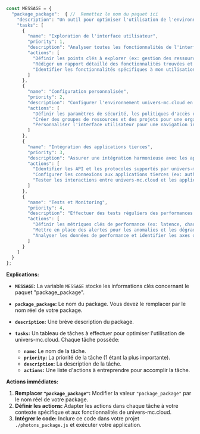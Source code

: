```javascript
const MESSAGE = {
  "package_package":  { //  Remettez le nom du paquet ici
    "description": "Un outil pour optimiser l'utilisation de l'environnement univers-mc.cloud",
    "tasks": [
      {
        "name": "Exploration de l'interface utilisateur",
        "priority": 1,
        "description": "Analyser toutes les fonctionnalités de l'interface utilisateur de univers-mc.cloud.",
        "actions": [
          "Définir les points clés à explorer (ex: gestion des ressources, sécurité, API, etc.)",
          "Rédiger un rapport détaillé des fonctionnalités trouvées et leurs utilisations potentielles",
          "Identifier les fonctionnalités spécifiques à mon utilisation personnelle et professionnelle"
        ]
      },
      {
        "name": "Configuration personnalisée",
        "priority": 2,
        "description": "Configurer l'environnement univers-mc.cloud en accord avec mes préférences et priorités.",
        "actions": [
          "Définir les paramètres de sécurité, les politiques d'accès et les quotas d'utilisation",
          "Créer des groupes de ressources et des projets pour une organisation optimale",
          "Personnaliser l'interface utilisateur pour une navigation intuitive"
        ]
      },
      {
        "name": "Intégration des applications tierces",
        "priority": 3,
        "description": "Assurer une intégration harmonieuse avec les applications tierces déjà installées.",
        "actions": [
          "Identifier les API et les protocoles supportés par univers-mc.cloud",
          "Configurer les connexions aux applications tierces (ex: authentification, partage de données)",
          "Tester les interactions entre univers-mc.cloud et les applications tierces"
        ]
      },
      {
        "name": "Tests et Monitoring",
        "priority": 4,
        "description": "Effectuer des tests réguliers des performances et un monitoring proactif des métriques critiques.",
        "actions": [
          "Définir les métriques clés de performance (ex: latence, charge système, disponibilité)",
          "Mettre en place des alertes pour les anomalies et les dégradations de service",
          "Analyser les données de performance et identifier les axes d'amélioration"
        ]
      }
    ]
  }
};
```

 **Explications:**

  * **`MESSAGE`:** La variable `MESSAGE` stocke les informations clés concernant le paquet "package_package".  

  * **`package_package`:** Le nom du package. Vous devez le remplacer par le nom réel de votre package.

  * **`description`:** Une brève description du package.

  * **`tasks`:** Un tableau de tâches à effectuer pour optimiser l'utilisation de univers-mc.cloud. Chaque tâche possède:
      * **`name`:** Le nom de la tâche.
      * **`priority`:** La priorité de la tâche (1 étant la plus importante).
      * **`description`:** La description de la tâche.
      * **`actions`:**  Une liste d'actions à entreprendre pour accomplir la tâche.

**Actions immédiates:**

1. **Remplacer `"package_package"`:** Modifier la valeur  `"package_package"` par le nom réel de votre package.
2. **Définir les actions:** Adapter les actions dans chaque tâche à votre contexte spécifique et aux fonctionnalités de univers-mc.cloud.
3. **Intégrer le code:** Inclure ce code dans votre projet `./photons_package.js` et exécuter votre application.



